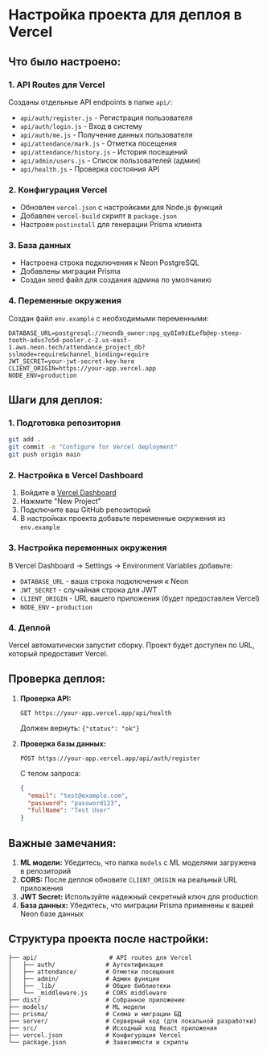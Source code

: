 # Настройка проекта для деплоя в Vercel

## Что было настроено:

### 1. API Routes для Vercel
Созданы отдельные API endpoints в папке `api/`:
- `api/auth/register.js` - Регистрация пользователя
- `api/auth/login.js` - Вход в систему  
- `api/auth/me.js` - Получение данных пользователя
- `api/attendance/mark.js` - Отметка посещения
- `api/attendance/history.js` - История посещений
- `api/admin/users.js` - Список пользователей (админ)
- `api/health.js` - Проверка состояния API

### 2. Конфигурация Vercel
- Обновлен `vercel.json` с настройками для Node.js функций
- Добавлен `vercel-build` скрипт в `package.json`
- Настроен `postinstall` для генерации Prisma клиента

### 3. База данных
- Настроена строка подключения к Neon PostgreSQL
- Добавлены миграции Prisma
- Создан seed файл для создания админа по умолчанию

### 4. Переменные окружения
Создан файл `env.example` с необходимыми переменными:
```
DATABASE_URL=postgresql://neondb_owner:npg_qy8Im9zELefb@ep-steep-tooth-adus7o5d-pooler.c-2.us-east-1.aws.neon.tech/attendance_project_db?sslmode=require&channel_binding=require
JWT_SECRET=your-jwt-secret-key-here
CLIENT_ORIGIN=https://your-app.vercel.app
NODE_ENV=production
```

## Шаги для деплоя:

### 1. Подготовка репозитория
```bash
git add .
git commit -m "Configure for Vercel deployment"
git push origin main
```

### 2. Настройка в Vercel Dashboard
1. Войдите в [Vercel Dashboard](https://vercel.com/dashboard)
2. Нажмите "New Project"
3. Подключите ваш GitHub репозиторий
4. В настройках проекта добавьте переменные окружения из `env.example`

### 3. Настройка переменных окружения
В Vercel Dashboard → Settings → Environment Variables добавьте:
- `DATABASE_URL` - ваша строка подключения к Neon
- `JWT_SECRET` - случайная строка для JWT
- `CLIENT_ORIGIN` - URL вашего приложения (будет предоставлен Vercel)
- `NODE_ENV` - `production`

### 4. Деплой
Vercel автоматически запустит сборку. Проект будет доступен по URL, который предоставит Vercel.

## Проверка деплоя:

1. **Проверка API:**
   ```
   GET https://your-app.vercel.app/api/health
   ```
   Должен вернуть: `{"status": "ok"}`

2. **Проверка базы данных:**
   ```
   POST https://your-app.vercel.app/api/auth/register
   ```
   С телом запроса:
   ```json
   {
     "email": "test@example.com",
     "password": "password123",
     "fullName": "Test User"
   }
   ```

## Важные замечания:

1. **ML модели:** Убедитесь, что папка `models` с ML моделями загружена в репозиторий
2. **CORS:** После деплоя обновите `CLIENT_ORIGIN` на реальный URL приложения
3. **JWT Secret:** Используйте надежный секретный ключ для production
4. **База данных:** Убедитесь, что миграции Prisma применены к вашей Neon базе данных

## Структура проекта после настройки:

```
├── api/                    # API routes для Vercel
│   ├── auth/              # Аутентификация
│   ├── attendance/        # Отметки посещения
│   ├── admin/             # Админ функции
│   ├── _lib/              # Общие библиотеки
│   └── _middleware.js     # CORS middleware
├── dist/                  # Собранное приложение
├── models/                # ML модели
├── prisma/                # Схема и миграции БД
├── server/                # Серверный код (для локальной разработки)
├── src/                   # Исходный код React приложения
├── vercel.json            # Конфигурация Vercel
└── package.json           # Зависимости и скрипты
```
